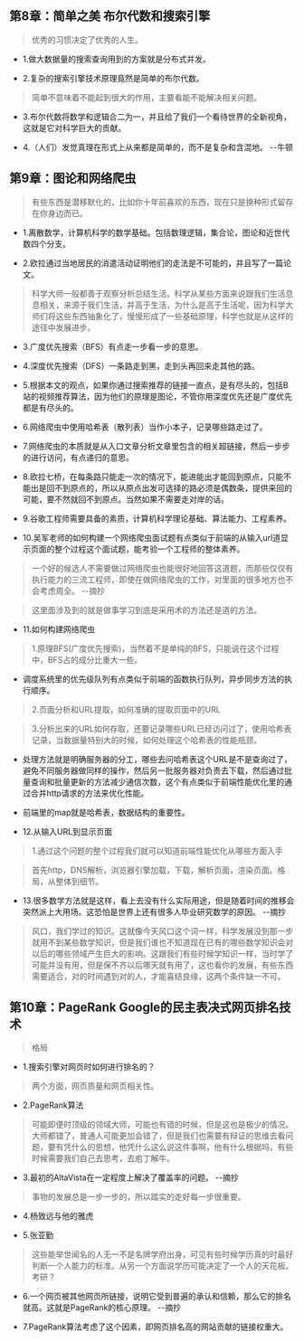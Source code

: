 ## 第8章：简单之美 布尔代数和搜索引擎

>优秀的习惯决定了优秀的人生。

- 1.做大数据量的搜索查询用到的方案就是分布式并发。

- 2.复杂的搜索引擎技术原理竟然是简单的布尔代数。

>简单不意味着不能起到很大的作用，主要看能不能解决相关问题。

- 3.布尔代数将数学和逻辑合二为一，并且给了我们一个看待世界的全新视角，这就是它对科学巨大的贡献。

- 4.（人们）发觉真理在形式上从来都是简单的，而不是复杂和含混地。 --牛顿

## 第9章：图论和网络爬虫

>有些东西是潜移默化的，比如你十年前喜欢的东西，现在只是换种形式留存在你身边而已。

- 1.离散数学，计算机科学的数学基础。包括数理逻辑，集合论，图论和近世代数四个分支。

- 2.欧拉通过当地居民的消遣活动证明他们的走法是不可能的，并且写了一篇论文。

>科学大师一般都善于观察分析总结生活。科学从某些方面来说跟我们生活息息相关，来源于我们生活，并高于生活，为什么是高于生活呢，因为科学大师们将这些东西抽象化了，慢慢形成了一些基础原理，科学也就是从这样的途径中发展进步。

- 3.广度优先搜索（BFS）有点走一步看一步的意思。

- 4.深度优先搜索（DFS）一条路走到黑，走到头再回来走其他的路。

- 5.根据本文的观点，如果你通过搜索推荐的链接一直点，是有尽头的，包括B站的视频推荐算法，因为他们的原理是图论，不管你用深度优先还是广度优先都是有尽头的。

- 6.网络爬虫中使用哈希表（散列表）当作小本子，记录哪些路走过了。

- 7.网络爬虫的本质就是从入口文章分析文章里包含的相关超链接，然后一步步的进行访问，有点递归的意思。

- 8.欧拉七桥，在每条路只能走一次的情况下，能进能出才能回到原点，只能不能出是回不到原点的，所以从原点出发可选择的路必须是偶数条，提供来回的可能，要不然就回不到原点。当然如果不需要走对岸的话。

- 9.谷歌工程师需要具备的素质，计算机科学理论基础、算法能力、工程素养。

- 10.吴军老师的如何构建一个网络爬虫面试题有点类似于前端的从输入url道显示页面的整个过程这个面试题，能考验一个工程师的整体素养。

>一个好的候选人不需要做过网络爬虫也能很好地回答这道题，而那些仅仅有执行能力的三流工程师，即使在做网络爬虫的工作，对里面的很多地方也不会考虑周全。 --摘抄

>这里面涉及到的就是做事学习到底是采用术的方法还是道的方法。

- 11.如何构建网络爬虫

>1.原理BFS(广度优先搜索)，当然着不是单纯的BFS，只能说在这个过程中，BFS占的成分比重大一些。

- 调度系统里的优先级队列有点类似于前端的函数执行队列，异步同步方法的执行顺序。

>2.页面分析和URL提取，如何准确的提取页面中的URL

>3.分析出来的URL如何存取，还要记录哪些URL已经访问过了，使用哈希表记录，当数据量特别大的时候，如何处理这个哈希表的性能瓶颈。

- 处理方法就是明确服务器的分工，哪些去问哈希表这个URL是不是查询过了，避免不同服务器做同样的操作，然后另一批服务器对负责去下载，然后通过批量查询和批量更新的方法减少通信次数，这个有点类似于前端性能优化里的通过合并http请求的方法来优化性能。

- 前端里的map就是哈希表，数据结构的重要性。

- 12.从输入URL到显示页面

>1.通过这个问题的整个过程我们就可以知道前端性能优化从哪些方面入手

>首先http，DNS解析，浏览器引擎加载，下载，解析页面，渲染页面。格局，从整体到细节。

- 13.很多数学方法就是这样，看上去没有什么实际用途，但是随着时间的推移会突然派上大用场。这恐怕是世界上还有很多人毕业研究数学的原因。 --摘抄

>风口，我们学过的知识。这就像今天风口这个词一样，科学发展没到那一步就用不到某些数学知识，但是我们谁也不知道现在已有的哪些数学知识会对以后的哪些领域产生巨大的影响。这跟我们有些时候学知识一样，当时学了可能并没有用，但是保不齐以后哪天就有用了，这也看你的发展，有些东西需要适合，对的时间遇到对的人，才能喜结良缘，这两个条件缺一不可。

## 第10章：PageRank Google的民主表决式网页排名技术

>格局

- 1.搜索引擎对网页时如何进行排名的？

>两个方面，网页质量和网页相关性。

- 2.PageRank算法

>可能即便时顶级的领域大师，可能也有错的时候，但是这也是极少的情况。大师都错了，普通人可能更加会错了，但是我们也需要有辩证的思维去看问题，要有凭什么的思想，他凭什么这么说这件事啊，他有什么根据吗，有些时候需要我们自己去思考，去庖丁解牛。

- 3.最初的AltaVista在一定程度上解决了覆盖率的问题。 --摘抄

>事物的发展总是一步一步的，所以踏实的走好每一步很重要。

- 4.杨致远与他的雅虎

- 5.张亚勤

>这些能举世闻名的人无一不是名牌学府出身，可见有些时候学历真的时最好判断一个人能力的标准。从另一个方面说学历可能决定了一个人的天花板。考研？

- 6.一个网页被其他网页所链接，说明它受到普遍的承认和信赖，那么它的排名就高。这就是PageRank的核心原理。 --摘抄

- 7.PageRank算法考虑了这个因素，即网页排名高的网站贡献的链接权重大。







































































































